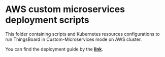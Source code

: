 # AWS custom microservices deployment scripts

This folder containing scripts and Kubernetes resources configurations to run ThingsBoard in Custom-Microservices mode on AWS cluster.

You can find the deployment guide by the [**link**](https://thingsboard.io/docs/user-guide/install/pe/cluster/aws-custom-microservices-setup/).